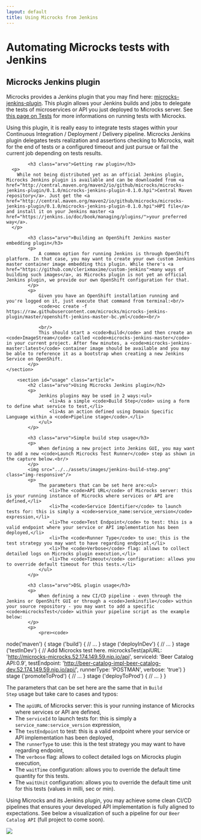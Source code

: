 ```yaml
---
layout: default
title: Using Microcks from Jenkins
---
```


<div class="content">
	<div class="jumbotron clearfix">
		<div class="container">
      <h1 class="page-title arvo">Automating Microcks tests with Jenkins</h1>
    </div>
	</div>
  <div class="container">
    <section id="jenkins-info" class="article">
      <h2 class="arvo">Microcks Jenkins plugin</h2>
      <p>
        Microcks provides a Jenkins plugin that you may find here: <a href="https://github.com/microcks/microcks-jenkins-plugin">microcks-jenkins-plugin</a>. This plugin allows your Jenkins builds and jobs to delegate the tests of microservices or API you just deployed to Microcks server. See <a href="../../using/tests/">this page on Tests</a> for more informations on running tests with Microcks.
      </p>
			<p>
				Using this plugin, it is really easy to integrate tests stages within your Continuous Integration / Deployment / Delivery pipeline. Microcks Jenkins plugin delegates tests realization and assertions checking to Microcks, wait for the end of tests or a configured timeout and just pursue or fail the current job depending on tests results.
			</p>

			<h3 class="arvo">Getting raw plugin</h3>
      <p>
        While not being distributed yet as an official Jenkins plugin, Microcks Jenkins plugin is available and can be downloaded from <a href="http://central.maven.org/maven2/io/github/microcks/microcks-jenkins-plugin/0.1.0/microcks-jenkins-plugin-0.1.0.hpi">Central Maven repository</a>. Just get the <a href="http://central.maven.org/maven2/io/github/microcks/microcks-jenkins-plugin/0.1.0/microcks-jenkins-plugin-0.1.0.hpi">HPI file</a> and install it on your Jenkins master <a href="https://jenkins.io/doc/book/managing/plugins/">your preferred way</a>.
      </p>

			<h3 class="arvo">Building an OpenShift Jenkins master embedding plugin</h3>
			<p>
				A common option for running Jenkins is through OpenShift platform. In that case, you may want to create your own custom Jenkins master container image embedding this plugin. While there's <a href="https://github.com/clerixmaxime/custom-jenkins">many ways of building such images</a>, as Microcks plugin is not yet an official Jenkins plugin, we provide our own OpenShift configuration for that.
			</p>
			<p>
				Given you have an OpenShift installation running and you're logged on it, just execute that command from terminal:<br/>
				<code>oc create -f https://raw.githubusercontent.com/microcks/microcks-jenkins-plugin/master/openshift-jenkins-master-bc.yml</code><br/>

				<br/>
				This should start a <code>Build</code> and then create an <code>ImageStream</code> called <code>microcks-jenkins-master</code> in your current project. After few minutes, a <code>microcks-jenkins-master:latest</code> container image should be available and you may be able to reference it as a bootstrap when creating a new Jenkins Service on OpenShift.
			</p>
    </section>

		<section id="usage" class="article">
			<h2 class="arvo">Using Microcks Jenkins plugin</h2>
			<p>
				Jenkins plugins may be used in 2 ways:<ul>
					<li>As a simple <code>Build Step</code> using a form to define what service to test,</li>
					<li>As an action defined using Domain Specific Language within a <code>Pipeline stage</code>.</li>
				</ul>
			</p>

			<h3 class="arvo">Simple build step usage</h3>
			<p>
				When defining a new project into Jenkins GUI, you may want to add a new <code>Launch Microcks Test Runner</code> step as shown in the capture below.<br/>
			</p>
			<img src="../../assets/images/jenkins-build-step.png" class="img-responsive"/>
			<p>
				The parameters that can be set here are:<ul>
					<li>The <code>API URL</code> of Microcks server: this is your running instance of Microcks where services or API are defined,</li>
					<li>The <code>Service Identifier</code> to launch tests for: this is simply a <code>service_name:service_version</code> expression,</li>
					<li>The <code>Test Endpoint</code> to test: this is a valid endpoint where your service or API implementation has been deployed,</li>
					<li>The <code>Runner Type</code> to use: this is the test strategy you may want to have regarding endpoint,</li>
					<li>The <code>Verbose</code> flag: allows to collect detailed logs on Microcks plugin execution,</li>
					<li>The <code>Timeout</code> configuration: allows you to override default timeout for this tests.</li>
				</ul>
			</p>

			<h3 class="arvo">DSL plugin usage</h3>
			<p>
				When defining a new CI/CD pipeline - even through the Jenkins or OpenShift GUI or through a <code>Jenkinsfile</code> within your source repository - you may want to add a specific <code>microcksTest</code> within your pipeline script as the example below:
			</p>
			<p>
				<pre><code>
node('maven') {
  stage ('build') {
    // ...
  }
  stage ('deployInDev') {
    // ...
  }
  stage ('testInDev') {
    // Add Microcks test here.
    microcksTest(apiURL: 'http://microcks-microcks.52.174.149.59.nip.io/api',
      serviceId: 'Beer Catalog API:0.9',
      testEndpoint: 'http://beer-catalog-impl-beer-catalog-dev.52.174.149.59.nip.io/api/',
      runnerType: 'POSTMAN', verbose: 'true')
  }
  stage ('promoteToProd') {
    // ...
  }
  stage ('deployToProd') {
    // ...
  }
}
				</code></pre>
			</p>
			<p>
				The parameters that can be set here are the same that in <code>Build Step</code> usage but take care to cases and typos:<ul>
					<li>The <code>apiURL</code> of Microcks server: this is your running instance of Microcks where services or API are defined,</li>
					<li>The <code>serviceId</code> to launch tests for: this is simply a <code>service_name:service_version</code> expression,</li>
					<li>The <code>testEndpoint</code> to test: this is a valid endpoint where your service or API implementation has been deployed,</li>
					<li>The <code>runnerType</code> to use: this is the test strategy you may want to have regarding endpoint,</li>
					<li>The <code>verbose</code> flag: allows to collect detailed logs on Microcks plugin execution,</li>
					<li>The <code>waitTime</code> configuration: allows you to override the default time quantity for this tests.</li>
					<li>The <code>waitUnit</code> configuration: allows you to override the default time unit for this tests (values in milli, sec or min).</li>
				</ul>
			</p>
			<p>
				Using Microcks and its Jenkins plugin, you may achieve some clean CI/CD pipelines that ensures your developed API implementation is fully aligned to expectations. See below a visualization of such a pipeline for our <code>Beer Catalog API</code> (full project to come soon).<br/>
			</p>
			<img src="../../assets/images/jenkins-pipeline-openshift.png" class="img-responsive"/>
		</section>
  </div>
</div>
